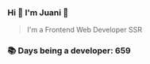 ### Hi 👋 I&#39;m Juani 🦁

> I&#39;m a Frontend Web Developer SSR

### 📚 Days being a developer: 659
